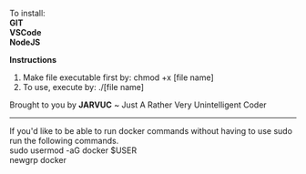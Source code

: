 To install:  
 **GIT**  
 **VSCode**   
 **NodeJS**   

**Instructions**
1. Make file executable first by: 
chmod +x [file name]
2. To use, execute by: 
./[file name]

Brought to you by **JARVUC** ~ Just A Rather Very Unintelligent Coder   


****** 
If you'd like to be able to run docker commands without having to use sudo run the following commands.  
 sudo usermod -aG docker $USER   
 newgrp docker 
